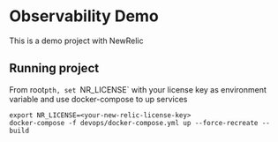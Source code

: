 # Observability Demo

This is a demo project with NewRelic

## Running project

From root`pth, set `NR_LICENSE` with your license key as environment variable and use docker-compose to up services

```
export NR_LICENSE=<your-new-relic-license-key>
docker-compose -f devops/docker-compose.yml up --force-recreate --build
```
